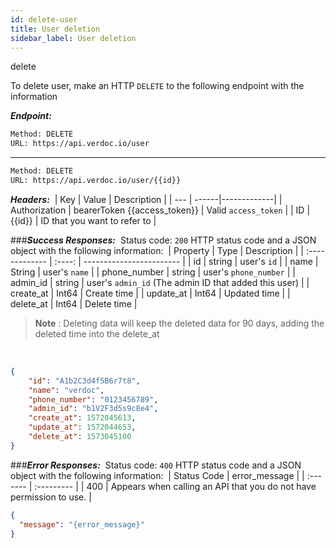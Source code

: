 ```yaml
---
id: delete-user
title: User deletion
sidebar_label: User deletion
---
```


<span class="badges delete">delete</span>


To delete user, make an HTTP `DELETE` to the following endpoint with the information


***Endpoint:***

```bash
Method: DELETE
URL: https://api.verdoc.io/user
```

---

```bash
Method: DELETE
URL: https://api.verdoc.io/user/{{id}}
```

***Headers:***
​
| Key | Value | Description |
| --- | ------|-------------|
| Authorization | bearerToken {{access_token}} | Valid `access_token` |
| ID  | {{id}} | ID that you want to refer to |

###***Success Responses:***
​
Status code: `200` HTTP status code and a JSON object with the following information:
​
| Property       |  Type  | Description              |
| :------------- | :----: | ------------------------ |
| id             | string | user's `id`              |
| name           | String | user's `name`            |
| phone_number   | string | user's `phone_number`    |
| admin_id       | string | user's `admin_id` (The admin ID that added this user) |
| create_at      | Int64  | Create time              |
| update_at      | Int64  | Updated time             |
| delete_at      | Int64  | Delete time              |

>**Note** : Deleting data will keep the deleted data for 90 days, adding the deleted time into the delete_at

​
```json
{
    "id": "A1b2C3d4f5B6r7t8",
    "name": "verdoc",
    "phone_number": "0123456789",
    "admin_id": "b1V2F3d5s9c8e4",
    "create_at": 1572045613,
    "update_at": 1572044653,
    "delete_at": 1573045100
}

```

###***Error Responses:***
​
Status code: `400` HTTP status code and a JSON object with the following information:
​
| Status Code |     error_message   |
| :-------    | :---------          | 
| 400    |  Appears when calling an API that you do not have permission to use. |
​
​
```json
{
  "message": "{error_message}"
}
```


